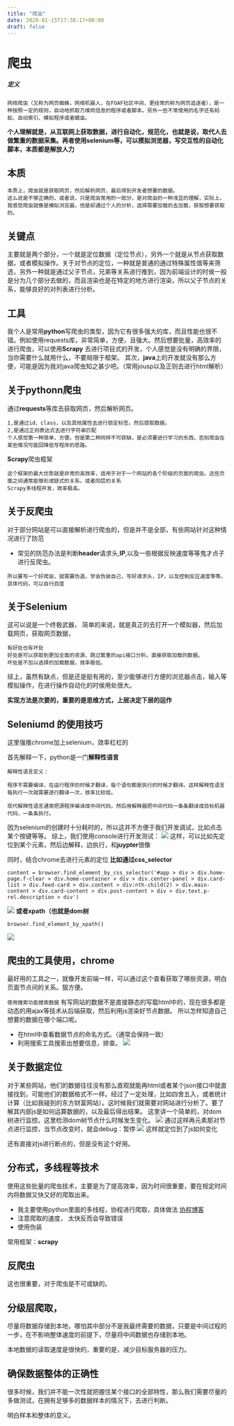 ```yaml
---
title: "爬虫"
date: 2020-01-15T17:38:17+08:00
draft: false
---
```


# 爬虫

##### 定义
```
网络爬虫（又称为网页蜘蛛，网络机器人，在FOAF社区中间，更经常的称为网页追逐者），是一种按照一定的规则，自动地抓取万维网信息的程序或者脚本。另外一些不常使用的名字还有蚂蚁、自动索引、模拟程序或者蠕虫。
```
**个人理解就是，从互联网上获取数据，进行自动化，规范化，也就是说，取代人去做繁重的数据采集。再者使用selenium等，可以模拟浏览器，写交互性的自动化脚本，本质都是解放人力**
## 本质
```文本
本质上，爬虫就是获取网页，然后解析网页，最后得到开发者想要的数据。
这么说是不够正确的，或者说，只是爬虫常用的一部分，是对爬虫的一种浅显的理解，实际上，我感觉爬虫就像是模拟浏览器，但是却通过个人的分析，选择需要加载的去加载，获取想要获取的。
```

## 关键点
主要就是两个部分，一个就是定位数据（定位节点），另外一个就是从节点获取数据，或者模拟操作。关于对节点的定位，一种就是普通的通过特殊属性值等来筛选，另外一种就是通过父子节点，兄弟等关系进行推到，因为前端设计的时侯一般是分为几个部分去做的，而且渲染也是在特定的地方进行渲染，所以父子节点的关系，能够良好的对列表进行分析。

## 工具
我个人是常用**python**写爬虫的类型，因为它有很多强大的库，而且性能也很不错。例如使用requests库，非常简单，方便，且强大。然后想要批量，高效率的进行爬虫，可以使用**Scrapy**
去进行项目式的开发，个人感觉是没有明确的界限，当你需要什么就用什么，不要局限于框架。
其次，**java**上的开发就没有那么方便，可能是因为我对java爬虫知之甚少吧。（常用jousp以及正则去进行html解析）

## 关于pythonn爬虫
通过**requests**等库去获取网页，然后解析网页。
```解析的常用方法通过两类
1,是通过id，class，以及其他属性去进行锁定标签。然后提取数据。
2,是通过正则表达式去进行字符串匹配
个人感觉第一种简单，方便。但是第二种同样不可获缺，是必须要进行学习的东西，否则爬虫在某些情况可能回降低写程序的思路。
```
**Scrapy**爬虫框架
```
这个框架的最大优势就是非常的高效率，适用于对于一个网站的各个阶级的页面的爬虫。这些页面之间通常能够形成链式的关系。或者同层的关系
Scrapy多线程并发，效率极高。
```

## 关于反爬虫
对于部分网站是可以直接解析进行爬虫的，但是并不是全部，有些网站针对这种情况进行了防范
- 常见的防范办法是判断**header**请求头,**IP**,以及一些根据反映速度等等鬼才点子进行反爬虫。
```
所以要写一个好爬虫，就需要伪造，学会伪装自己，写好请求头，IP，以及控制反应速度等等。具体代码，可以自行百度
```

## 关于Selenium
这可以说是一个终极武器，
简单的来说，就是真正的去打开一个模拟器，然后加载网页，获取网页数据，

```
有好处也有坏处
好处是可以获取到更加全面的资源，跳过繁重的api接口分析。直接获取加载的数据。
坏处是不加以选择的加载数据，效率极低。
```
综上，虽然有缺点，但是还是挺有用的，至少能够进行方便的浏览器点击，输入等模拟操作，在进行操作自动化的时侯用处很大。





**实现方法是次要的，重要的是思维方式，上层决定下层的运作**

## Seleniumd 的使用技巧
这里强推chrome加上selenium，效率杠杠的

首先解释一下，python是一门**解释性语言**
```
解释性语言定义：

程序不需要编译，在运行程序的时候才翻译，每个语句都是执行的时候才翻译。这样解释性语言每执行一次就需要逐行翻译一次，效率比较低。

现代解释性语言通常把源程序编译成中间代码，然后用解释器把中间代码一条条翻译成目标机器代码，一条条执行。
```

因为selenium的创建时十分耗时的，所以这并不方便于我们开发调试，比如点击某个按键等等。
综上，我们使用console进行开发测试：
![](https://raw.githubusercontent.com/kengerlwl/kengerlwl.github.io/master/image/223e76bc8cf036a7acf3291dcc98752e/b58223d6e2b30d1479ad77d57f85f611.png)
这样，可以比如先定位到某个元素，然后边解释，边执行，和**juypter**很像

同时，结合chrome去进行元素的定位
**比如通过css_selector**
```
content = browser.find_element_by_css_selector('#app > div > div.home-page.f-clear > div.home-container > div > div.center-panel > div.card-list > div.feed-card > div.content > div:nth-child(2) > div.main-content > div.card-content > div.post-content > div > div.text.p-rel.description > div')

```
![](https://raw.githubusercontent.com/kengerlwl/kengerlwl.github.io/master/image/223e76bc8cf036a7acf3291dcc98752e/ee801bf4c19bc7265008a315a56f762d.png)
**或者xpath（也就是dom树**
```
browser.find_element_by_xpath()
```
![](https://raw.githubusercontent.com/kengerlwl/kengerlwl.github.io/master/image/223e76bc8cf036a7acf3291dcc98752e/e945444687062edd347cf286291cc705.png)




## 爬虫的工具使用，chrome
最好用的工具之一，就像开发前端一样，可以通过这个查看获取了哪些资源，明白页面节点间的关系。狠方便。

`使用搜索功能搜索数据`
有写网站的数据不是直接静态的写载html中的，现在很多都是动态的用ajax等技术从后端获取，然后利用js渲染好节点数据。 所以怎样知道自己想要的数据在哪个端口呢。

- 在html中查看数据节点的命名方式。（通常会保持一致）
- 利用搜索工具搜索出想要信息，排查。
![](https://raw.githubusercontent.com/kengerlwl/kengerlwl.github.io/master/image/223e76bc8cf036a7acf3291dcc98752e/cd33fa92d70e7ccbe30a297b61d250cb.png)


## 关于数据定位
对于某些网站，他们的数据往往没有那么直观就能再html或者某个json接口中就直接找到，可能他们的数据格式不一样。经过了一定处理，比如四舍五入，或者统计计算（比如我碰到的东方财富网站）。这时候我们就需要对网站进行分析了。要了解其内部js是如何运算数据的，以及最后得出结果。
这里讲一个简单的，对dom树进行监控。这里检测dom树节点什么时候发生变化。
![](https://raw.githubusercontent.com/kengerlwl/kengerlwl.github.io/master/image/223e76bc8cf036a7acf3291dcc98752e/ca3ee0ca8f807aa9dfe1b3157f332afd.png)
通过这样再元素那对节点进行监控，当节点改变时，就会debug：暂停
![](https://raw.githubusercontent.com/kengerlwl/kengerlwl.github.io/master/image/223e76bc8cf036a7acf3291dcc98752e/72d1de7a1467c86edb072d3d7015b9c8.png)
这样就定位到了js如何变化

还有直接对js进行断点的，但是没有这个好用。

## 分布式，多线程等技术

  使用这些批量的爬虫技术，主要是为了提高效率，因为时间很重要，要在规定时间内将数据又快又好的爬取出来。
- 我主要使用python里面的多线程，协程进行爬取，具体做法
[协程博客](https://hackmd.io/28Kc3q_nR9as7UTbF0Y7Kw)
- 注意爬取的速度， 太快反而会导致错误
- 使用伪装

常用框架：**scrapy**


## 反爬虫
这也很重要，对于爬虫是不可或缺的。



## 分级层爬取，
尽量将数据存储到本地，哪怕其中部分不是我最终需要的数据，只要是中间过程的一步，在不影响整体速度的前提下，尽量将中间数据也存储到本地。

本地数据的读取速度是很快的，重要的是，减少目标服务器的压力。

## 确保数据整体的正确性
很多时候，我们并不能一次性就把握住某个接口的全部特性，那么我们需要尽量的多做测试，在拥有足够多的数据样本的情况下，去进行判断。

明白样本和整体的意义。